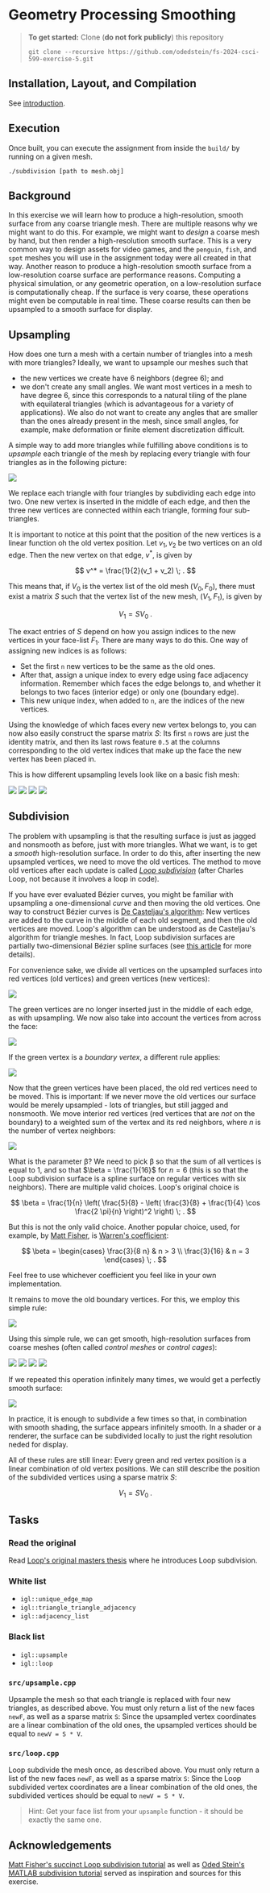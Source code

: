 # Geometry Processing Smoothing

> **To get started:** Clone (**do not fork publicly**) this repository
> 
>     git clone --recursive https://github.com/odedstein/fs-2024-csci-599-exercise-5.git
>

## Installation, Layout, and Compilation

See
[introduction](https://github.com/odedstein/fs-2024-csci-599-exercise-1).

## Execution

Once built, you can execute the assignment from inside the `build/` by running
on a given mesh.

    ./subdivision [path to mesh.obj]


## Background

In this exercise we will learn how to produce a high-resolution, smooth surface
from any coarse triangle mesh.
There are multiple reasons why we might want to do this.
For example, we might want to _design_ a coarse mesh by hand, but then render
a high-resolution smooth surface.
This is a very common way to design assets for video games, and the
`penguin`, `fish`, and `spot` meshes you will use in the assignment today were
all created in that way.
Another reason to produce a high-resolution smooth surface from a low-resolution
coarse surface are performance reasons.
Computing a physical simulation, or any geometric operation, on a low-resolution
surface is computationally cheap.
If the surface is very coarse, these operations might even be computable in
real time.
These coarse results can then be upsampled to a smooth surface for display.


## Upsampling

How does one turn a mesh with a certain number of triangles into a mesh with
more triangles?
Ideally, we want to upsample our meshes such that
- the new vertices we create have 6 neighbors (degree 6); and
- we don't create any small angles.
We want most vertices in a mesh to have degree 6, since this corresponds to a
natural tiling of the plane with equilateral triangles (which is advantageous
for a variety of applications).
We also do not want to create any angles that are smaller than the ones already
present in the mesh, since small angles, for example, make deformation or
finite element discretization difficult.

A simple way to add more triangles while fulfilling above conditions is to
_upsample_ each triangle of the mesh by replacing every triangle with
four triangles as in the following picture:

![](images/upsample.png)

We replace each triangle with four triangles by subdividing each edge into two.
One new vertex is inserted in the middle of each edge, and then the three new
vertices are connected within each triangle, forming four sub-triangles.

It is important to notice at this point that the position of the new vertices
is a linear function oh the old vertex position.
Let $v_1, v_2$ be two vertices on an old edge.
Then the new vertex on that edge, $v^*$, is given by

$$
v^* = \frac{1}{2}(v_1 + v_2) \; .
$$

This means that, if $V_0$ is the vertex list of the old mesh $(V_0,F_0)$,
there must exist
a matrix $S$ such that the vertex list of the new mesh, $(V_1,F_1)$, is given by

$$
V_1 = S V_0 \; .
$$

The exact entries of $S$ depend on how you assign indices to the new vertices in
your face-list $F_1$.
There are many ways to do this.
One way of assigning new indices is as follows:
- Set the first `n` new vertices to be the same as the old ones.
- After that, assign a unique index to every edge using face adjacency information. Remember which faces the edge belongs to, and whether it belongs to two faces (interior edge) or only one (boundary edge).
- This new unique index, when added to `n`, are the indices of the new vertices.

Using the knowledge of which faces every new vertex belongs to, you can now
also easily construct the sparse matrix $S$:
Its first `n` rows are just the identity matrix, and then its last rows
feature `0.5` at the columns corresponding to the old vertex indices that make
up the face the new vertex has been placed in.

This is how different upsampling levels look like on a basic fish mesh:

![](images/fish-control.png)
![](images/fish-upsample-1.png)
![](images/fish-upsample-2.png)
![](images/fish-upsample-3.png)


## Subdivision

The problem with upsampling is that the resulting surface is just as jagged
and nonsmooth as before, just with more triangles.
What we want, is to get a _smooth_ high-resolution surface.
In order to do this, after inserting the new upsampled vertices, we need to
move the old vertices.
The method to move old vertices after each update is called
[_Loop subdivision_]((https://www.microsoft.com/en-us/research/wp-content/uploads/2016/02/thesis-10.pdf))
(after Charles Loop, not because it involves a loop in code).

If you have ever evaluated Bézier curves, you might be familiar with upsampling
a one-dimensional _curve_ and then moving the old vertices.
One way to construct Bézier curves is
[De Casteljau's algorithm](https://en.wikipedia.org/wiki/De_Casteljau%27s_algorithm):
New vertices are added to the curve in the middle of each old segment, and then
the old vertices are moved.
Loop's algorithm can be understood as de Casteljau's algorithm for triangle
meshes.
In fact, Loop subdivision surfaces are partially two-dimensional Bézier
spline surfaces (see [this article](http://www.cs.cmu.edu/afs/cs/academic/class/15456-f15/RelatedWork/Loop-by-Stam.pdf) for more details).

For convenience sake, we divide all vertices on the upsampled surfaces into
red vertices (old vertices) and green vertices (new vertices):

![](images/one-to-four-labeled.png)

The green vertices are no longer inserted just in the middle of each edge,
as with upsampling.
We now also take into account the vertices from across the face:

![](images/new-verts-on-edge.png)

If the green vertex is a _boundary vertex_, a different rule applies:

![](images/new-verts-on-bdry.png)

Now that the green vertices have been placed, the old red vertices need to be
moved.
This is important:
If we never move the old vertices our surface would be merely upsampled - lots
of triangles, but still jagged and nonsmooth.
We move interior red vertices (red vertices that are _not_ on the boundary)
to a weighted sum of the vertex and its red neighbors, where $n$ is the number
of vertex neighbors: 

![](images/old-verts-interior.png)

What is the parameter β?
We need to pick β so that the sum of all vertices is equal to $1$, and so that
$\beta = \frac{1}{16}$ for $n=6$ (this is so that the Loop subdivision
surface is a spline surface on regular vertices with six neighbors).
There are multiple valid choices.
Loop's original choice is

$$
\beta = \frac{1}{n} \left( \frac{5}{8} - \left( \frac{3}{8} + \frac{1}{4} \cos \frac{2 \pi}{n}  \right)^2 \right)
\; .
$$

But this is not the only valid choice.
Another popular choice, used, for example, by [Matt Fisher](https://graphics.stanford.edu/~mdfisher/subdivision.html),
is [Warren's coefficient](https://www.cs.princeton.edu/courses/archive/fall06/cos526/lectures/subdivision.pdf):

$$
\beta = \begin{cases}
  \frac{3}{8 n} & n > 3 \\
  \frac{3}{16} & n = 3
\end{cases}
\; .
$$

Feel free to use whichever coefficient you feel like in your own implementation.

It remains to move the old boundary vertices.
For this, we employ this simple rule:

![](images/old-verts-on-boundary.png)

Using this simple rule, we can get smooth, high-resolution surfaces from coarse
meshes (often called _control meshes_ or _control cages_):

![](images/fish-control.png)
![](images/fish-loop-1.png)
![](images/fish-loop-2.png)
![](images/fish-loop-3.png)

If we repeated this operation infinitely many times, we would get a perfectly
smooth surface:

![](images/fish-loop-smooth.png)

In practice, it is enough to subdivide a few times so that, in combination
with smooth shading, the surface appears infinitely smooth.
In a shader or a renderer, the surface can be subdivided locally to just the
right resolution neded for display.

All of these rules are still linear:
Every green and red vertex position is a linear combination of old vertex
positions.
We can still describe the position of the subdivided vertices using
a sparse matrix $S$:

$$
V_1 = S V_0 \; .
$$


## Tasks

### Read the original

Read [Loop's original masters thesis](https://www.microsoft.com/en-us/research/wp-content/uploads/2016/02/thesis-10.pdf) where he introduces Loop subdivision.

### White list

  - `igl::unique_edge_map`
  - `igl::triangle_triangle_adjacency`
  - `igl::adjacency_list`

### Black list

  - `igl::upsample`
  - `igl::loop`

### `src/upsample.cpp`

Upsample the mesh so that each triangle is replaced with four new triangles,
as described above.
You must only return a list of the new faces `newF`, as well as a sparse matrix
`S`:
Since the upsampled vertex coordinates are a linear combination of the old ones,
the upsampled vertices should be equal to `newV = S * V`.

### `src/loop.cpp`

Loop subdivide the mesh once, as described above.
You must only return a list of the new faces `newF`, as well as a sparse matrix
`S`:
Since the Loop subdivided vertex coordinates are a linear combination of the
old ones, the subdivided vertices should be equal to `newV = S * V`.

> Hint: Get your face list from your `upsample` function - it should be exactly the same one.

## Acknowledgements

[Matt Fisher's succinct Loop subdivision tutorial](https://graphics.stanford.edu/~mdfisher/subdivision.html) as well as [Oded Stein's MATLAB subdivision tutorial](https://github.com/odedstein/gp-matlab-tutorial/blob/main/011_subdivision/011_subdivision.md) served as inspiration and sources for this exercise.



